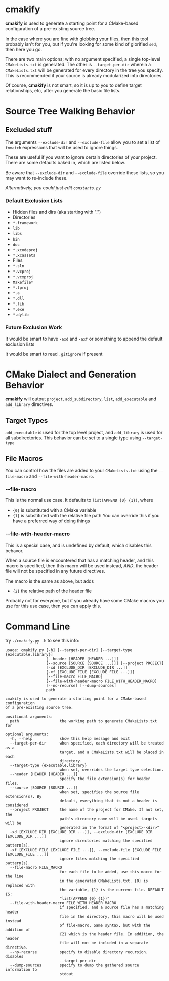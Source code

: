 # cmakify #

**cmakify** is used to generate a starting point for a CMake-based configuration of a pre-existing source tree.

In the case where you are fine with globbing your files, then this tool probably isn't for you, but if you're looking for some kind of glorified `sed`, then here you go.

There are two main options; with no argument specified, a single top-level `CMakeLists.txt` is generated. The other is `--target-per-dir` wherein a `CMakeLists.txt` will be generated for every directory in the tree you specify. This is recommended if your source is already modularized into directories.

Of course, **cmakify** is not smart, so it is up to you to define target relationships, etc, after you generate the basic file lists.

# Source Tree Walking Behavior #

## Excluded stuff ##
The arguments `--exclude-dir` and `--exclude-file` allow you to set a list of `fnmatch` expressions that will be used to ignore things.

These are useful if you want to ignore certain directories of your project. There are some defaults baked in, which are listed below.

Be aware that `--exclude-dir` and `--exclude-file` override these lists, so you may want to re-include these.

*Alternatively, you could just edit `constants.py`*

### Default Exclusion Lists ###
- Hidden files and dirs (aka starting with ".")
- Directories
 - `*.framework`
 - `lib`
 - `libs`
 - `bin`
 - `doc`
 - `*.xcodeproj`
 - `*.xcassets`
- Files
 - `*.sln`
 - `*.vcproj`
 - `*.vcxproj`
 - `Makefile*`
 - `*.lproj`
 - `*.a`
 - `*.dll`
 - `*.lib`
 - `*.exe`
 - `*.dylib`

### Future Exclusion Work ###
It would be smart to have `-axd` and `-axf` or something to append the default exclusion lists

It would be smart to read `.gitignore` if present

# CMake Dialect and Generation Behavior #

**cmakify** will output `project`, `add_subdirectory`, `list`, `add_executable` and `add_library` directives.

## Target Types ##

`add_executable` is used for the top level project, and `add_library` is used for all subdirectories.
This behavior can be set to a single type using `--target-type`

## File Macros ##
You can control how the files are added to your `CMakeLists.txt` using the `--file-macro` and `--file-with-header-macro`.

### --file-macro ###
This is the normal use case. It defaults to `list(APPEND {0} {1})`, where
- `{0}` is substituted with a CMake variable
- `{1}` is substituted with the relative file path
You can override this if you have a preferred way of doing things

### --file-with-header-macro ###
This is a special case, and is undefined by default, which disables this behavor.

When a source file is encountered that has a matching header, and this macro is specified, then this macro will be used instead, *AND*, the header file will not be specified in any future directives.

The macro is the same as above, but adds
- `{2}` the relative path of the header file

Probably not for everyone, but if you already have some CMake macros you use for this use case, then you can apply this.

# Command Line #

try `./cmakify.py -h` to see this info:

    usage: cmakify.py [-h] [--target-per-dir] [--target-type {executable,library}]
                      [--header [HEADER [HEADER ...]]]
                      [--source [SOURCE [SOURCE ...]]] [--project PROJECT]
                      [-xd [EXCLUDE_DIR [EXCLUDE_DIR ...]]]
                      [-xf [EXCLUDE_FILE [EXCLUDE_FILE ...]]]
                      [--file-macro FILE_MACRO]
                      [--file-with-header-macro FILE_WITH_HEADER_MACRO]
                      [--no-recurse] [--dump-sources]
                      path
    
    cmakify is used to generate a starting point for a CMake-based configuration
    of a pre-existing source tree.
    
    positional arguments:
      path                  the working path to generate CMakeLists.txt for
    
    optional arguments:
      -h, --help            show this help message and exit
      --target-per-dir      when specified, each directory will be treated as a
                            target, and a CMakeLists.txt will be placed in each
                            directory.
      --target-type {executable,library}
                            when set, overrides the target type selection.
      --header [HEADER [HEADER ...]]
                            specify the file extension(s) for header files.
      --source [SOURCE [SOURCE ...]]
                            when set, specifies the source file extension(s). By
                            default, everything that is not a header is considered
      --project PROJECT     the name of the project for CMake. If not set, the
                            path's directory name will be used. targets will be
                            generated in the format of "<project>-<dir>"
      -xd [EXCLUDE_DIR [EXCLUDE_DIR ...]], --exclude-dir [EXCLUDE_DIR [EXCLUDE_DIR ...]]
                            ignore directories matching the specified pattern(s).
      -xf [EXCLUDE_FILE [EXCLUDE_FILE ...]], --exclude-file [EXCLUDE_FILE [EXCLUDE_FILE ...]]
                            ignore files matching the specified pattern(s).
      --file-macro FILE_MACRO
                            for each file to be added, use this macro for the line
                            in the generated CMakeLists.txt. {0} is replaced with
                            the variable, {1} is the current file. DEFAULT IS:
                            "list(APPEND {0} {1})"
      --file-with-header-macro FILE_WITH_HEADER_MACRO
                            if specified, and a source file has a matching header
                            file in the directory, this macro will be used instead
                            of file-macro. Same syntax, but with the addition of
                            {2} which is the header file. In addition, the header
                            file will not be included in a separate directive.
      --no-recurse          specify to disable directory recursion. disables
                            --target-per-dir
      --dump-sources        specify to dump the gathered source information to
                            stdout
